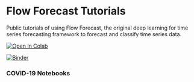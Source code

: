 
# Flow Forecast Tutorials

Public tutorials of using Flow Forecast, the original deep learning for time series forecasting framework to forecast and classify time series data.

[![Open In Colab](https://colab.research.google.com/assets/colab-badge.svg)](https://colab.research.google.com/github/AIStream-Peelout/flow_tutorials)

[![Binder](https://mybinder.org/badge_logo.svg)](https://mybinder.org/v2/gh/AIStream-Peelout/flow_tutorials/master)

### COVID-19 Notebooks 